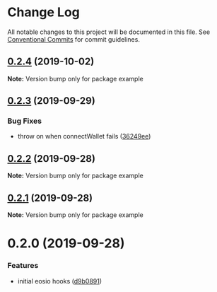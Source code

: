 # Change Log

All notable changes to this project will be documented in this file.
See [Conventional Commits](https://conventionalcommits.org) for commit guidelines.

## [0.2.4](https://github.com/blockmatic/eos-hooks/compare/example@0.2.3...example@0.2.4) (2019-10-02)

**Note:** Version bump only for package example

## [0.2.3](https://github.com/blockmatic/eos-hooks/compare/example@0.2.2...example@0.2.3) (2019-09-29)

### Bug Fixes

- throw on when connectWallet fails ([36249ee](https://github.com/blockmatic/eos-hooks/commit/36249ee))

## [0.2.2](https://github.com/blockmatic/eos-hooks/compare/example@0.2.1...example@0.2.2) (2019-09-28)

**Note:** Version bump only for package example

## [0.2.1](https://github.com/blockmatic/eos-hooks/compare/example@0.2.0...example@0.2.1) (2019-09-28)

**Note:** Version bump only for package example

# 0.2.0 (2019-09-28)

### Features

- initial eosio hooks ([d9b0891](https://github.com/blockmatic/eos-hooks/commit/d9b0891))
